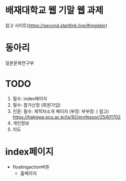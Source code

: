 # 배재대학교 웹 기말 웹 과제

참고 사이트(https://second.startlink.live/#register)

# 동아리
일본문화연구부

# TODO
1. 필수: index페이지 
2. 필수: 참가신청 (회원가입)
3. 인훈: 필수: 제작자소개 페이지 (부장: 부부장: )
    참고) https://hakgwa.pcu.ac.kr/is/92/professor/25401702
5. 개인정보
6. 지도

# index페이지
* floatingaction버튼
    * 홈페이지